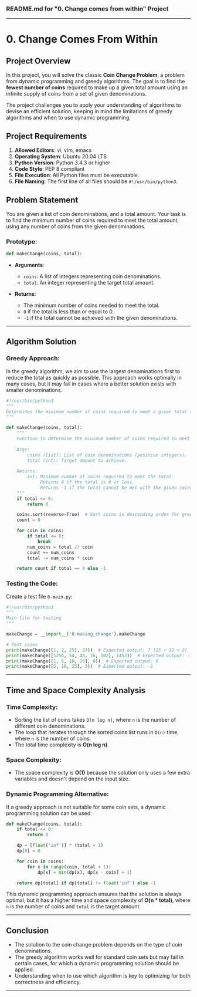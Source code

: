 ### **README.md for "0. Change comes from within" Project**

---

# **0. Change Comes From Within**

## **Project Overview**
In this project, you will solve the classic **Coin Change Problem**, a problem from dynamic programming and greedy algorithms. The goal is to find the **fewest number of coins** required to make up a given total amount using an infinite supply of coins from a set of given denominations.

The project challenges you to apply your understanding of algorithms to devise an efficient solution, keeping in mind the limitations of greedy algorithms and when to use dynamic programming.

## **Project Requirements**
1. **Allowed Editors**: vi, vim, emacs
2. **Operating System**: Ubuntu 20.04 LTS
3. **Python Version**: Python 3.4.3 or higher
4. **Code Style**: PEP 8 compliant
5. **File Execution**: All Python files must be executable.
6. **File Naming**: The first line of all files should be `#!/usr/bin/python3`.

## **Problem Statement**
You are given a list of coin denominations, and a total amount. Your task is to find the minimum number of coins required to meet the total amount, using any number of coins from the given denominations.

### **Prototype**:
```python
def makeChange(coins, total):
```

- **Arguments**:
    - `coins`: A list of integers representing coin denominations.
    - `total`: An integer representing the target total amount.

- **Returns**:
    - The minimum number of coins needed to meet the total.
    - `0` if the total is less than or equal to 0.
    - `-1` if the total cannot be achieved with the given denominations.

---

## **Algorithm Solution**

### **Greedy Approach**:
In the greedy algorithm, we aim to use the largest denominations first to reduce the total as quickly as possible. This approach works optimally in many cases, but it may fail in cases where a better solution exists with smaller denominations.

```python
#!/usr/bin/python3
"""
Determines the minimum number of coins required to meet a given total amount.
"""

def makeChange(coins, total):
    """
    Function to determine the minimum number of coins required to meet a total.
    
    Args:
        coins (list): List of coin denominations (positive integers).
        total (int): Target amount to achieve.
        
    Returns:
        int: Minimum number of coins required to meet the total.
             Returns 0 if the total is 0 or less.
             Returns -1 if the total cannot be met with the given coins.
    """
    if total <= 0:
        return 0

    coins.sort(reverse=True)  # Sort coins in descending order for greedy approach
    count = 0

    for coin in coins:
        if total <= 0:
            break
        num_coins = total // coin
        count += num_coins
        total -= num_coins * coin

    return count if total == 0 else -1
```

### **Testing the Code**:
Create a test file `0-main.py`:

```python
#!/usr/bin/python3
"""
Main file for testing
"""

makeChange = __import__('0-making_change').makeChange

# Test cases
print(makeChange([1, 2, 25], 37))  # Expected output: 7 (25 + 10 + 2)
print(makeChange([1256, 54, 48, 16, 102], 1453))  # Expected output: -1
print(makeChange([1, 5, 10, 25], 0))  # Expected output: 0
print(makeChange([5, 10, 25], 3))  # Expected output: -1
```

---

## **Time and Space Complexity Analysis**

### **Time Complexity**:
- Sorting the list of coins takes `O(n log n)`, where `n` is the number of different coin denominations.
- The loop that iterates through the sorted coins list runs in `O(n)` time, where `n` is the number of coins.
- The total time complexity is **O(n log n)**.

### **Space Complexity**:
- The space complexity is **O(1)** because the solution only uses a few extra variables and doesn't depend on the input size.

### **Dynamic Programming Alternative**:
If a greedy approach is not suitable for some coin sets, a dynamic programming solution can be used:

```python
def makeChange(coins, total):
    if total <= 0:
        return 0

    dp = [float('inf')] * (total + 1)
    dp[0] = 0

    for coin in coins:
        for x in range(coin, total + 1):
            dp[x] = min(dp[x], dp[x - coin] + 1)

    return dp[total] if dp[total] != float('inf') else -1
```

This dynamic programming approach ensures that the solution is always optimal, but it has a higher time and space complexity of **O(n * total)**, where `n` is the number of coins and `total` is the target amount.

---

## **Conclusion**
- The solution to the coin change problem depends on the type of coin denominations.
- The greedy algorithm works well for standard coin sets but may fail in certain cases, for which a dynamic programming solution should be applied.
- Understanding when to use which algorithm is key to optimizing for both correctness and efficiency.

---
